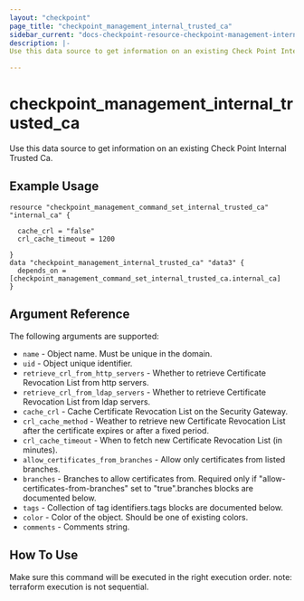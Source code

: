 ```yaml
---
layout: "checkpoint"
page_title: "checkpoint_management_internal_trusted_ca"
sidebar_current: "docs-checkpoint-resource-checkpoint-management-internal-trusted-ca"
description: |-
Use this data source to get information on an existing Check Point Internal Trusted Ca.

---
```


# checkpoint_management_internal_trusted_ca

Use this data source to get information on an existing Check Point Internal Trusted Ca.

## Example Usage


```hcl
resource "checkpoint_management_command_set_internal_trusted_ca" "internal_ca" {

  cache_crl = "false"
  crl_cache_timeout = 1200
  
}
data "checkpoint_management_internal_trusted_ca" "data3" {
  depends_on = [checkpoint_management_command_set_internal_trusted_ca.internal_ca]
}
```

## Argument Reference

The following arguments are supported:

* `name` -  Object name. Must be unique in the domain.
* `uid` -  Object unique identifier.
* `retrieve_crl_from_http_servers` -  Whether to retrieve Certificate Revocation List from http servers. 
* `retrieve_crl_from_ldap_servers` -  Whether to retrieve Certificate Revocation List from ldap servers.
* `cache_crl` -  Cache Certificate Revocation List on the Security Gateway. 
* `crl_cache_method` -  Weather to retrieve new Certificate Revocation List after the certificate expires or after a fixed period. 
* `crl_cache_timeout` -  When to fetch new Certificate Revocation List (in minutes). 
* `allow_certificates_from_branches` -  Allow only certificates from listed branches. 
* `branches` -  Branches to allow certificates from. Required only if "allow-certificates-from-branches" set to "true".branches blocks are documented below.
* `tags` -  Collection of tag identifiers.tags blocks are documented below.
* `color` - Color of the object. Should be one of existing colors. 
* `comments` - Comments string. 



## How To Use
Make sure this command will be executed in the right execution order. 
note: terraform execution is not sequential.  

